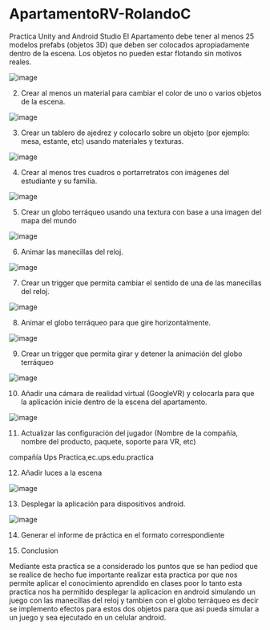 # ApartamentoRV-RolandoC
Practica Unity and Android Studio
El Apartamento debe tener al menos 25 modelos prefabs (objetos 3D) que deben 
ser colocados apropiadamente dentro de la escena. Los objetos no pueden estar 
flotando sin motivos reales.

![image](https://user-images.githubusercontent.com/49033606/125229073-999ddc80-e29b-11eb-8718-edf2f64c0d45.png)

2. Crear al menos un material para cambiar el color de uno o varios objetos de la 
escena.

![image](https://user-images.githubusercontent.com/49033606/125229016-7bd07780-e29b-11eb-9d53-04a90b63074d.png)

3. Crear un tablero de ajedrez y colocarlo sobre un objeto (por ejemplo: mesa, 
estante, etc) usando materiales y texturas.

![image](https://user-images.githubusercontent.com/49033606/125229168-c81bb780-e29b-11eb-920d-14ed93539266.png)

4. Crear al menos tres cuadros o portarretratos con imágenes del estudiante y su 
familia.

![image](https://user-images.githubusercontent.com/49033606/125228927-4d529c80-e29b-11eb-9c42-912ae46e00b0.png)

5. Crear un globo terráqueo usando una textura con base a una imagen del mapa 
del mundo

![image](https://user-images.githubusercontent.com/49033606/125229396-55f7a280-e29c-11eb-9928-efaff843a17f.png)

6. Animar las manecillas del reloj. 

![image](https://user-images.githubusercontent.com/49033606/125229344-38c2d400-e29c-11eb-92f0-29d62d22bc6b.png)

7. Crear un trigger que permita cambiar el sentido de una de las manecillas del 
reloj.

![image](https://user-images.githubusercontent.com/49033606/125229242-f9948300-e29b-11eb-88d4-99cbb71f87d8.png)

8. Animar el globo terráqueo para que gire horizontalmente.

![image](https://user-images.githubusercontent.com/49033606/125228859-2bf1b080-e29b-11eb-8ee3-69960543f824.png)

9. Crear un trigger que permita girar y detener la animación del globo terráqueo

![image](https://user-images.githubusercontent.com/49033606/125228790-0cf31e80-e29b-11eb-86e2-ca31dfd025f0.png)

10. Añadir una cámara de realidad virtual (GoogleVR) y colocarla para que la 
aplicación inicie dentro de la escena del apartamento.

![image](https://user-images.githubusercontent.com/49033606/125228666-d0272780-e29a-11eb-8e34-427110862e9f.png)

11. Actualizar las configuración del jugador (Nombre de la compañía, nombre del 
producto, paquete, soporte para VR, etc)

compañía Ups Practica,ec.ups.edu.practica

12. Añadir luces a la escena

![image](https://user-images.githubusercontent.com/49033606/125228480-6c046380-e29a-11eb-91d3-993021457773.png)

13. Desplegar la aplicación para dispositivos android.

![image](https://user-images.githubusercontent.com/49033606/125228232-1039da80-e29a-11eb-9cde-515fa1caa712.png)

14. Generar el informe de práctica en el formato correspondiente

15. Conclusion

Mediante esta practica se a considerado los puntos que se han pediod que se realice de hecho fue importante realizar esta practica por que nos permite aplicar el conocimiento aprendido en clases poor lo tanto esta practica nos ha permitido desplegar la aplicacion en android simulando un juego con las manecillas del reloj y tambien  con el globo terráqueo es decir se implemento efectos para estos dos objetos para que asi pueda simular a un juego y sea ejecutado en un celular android.
